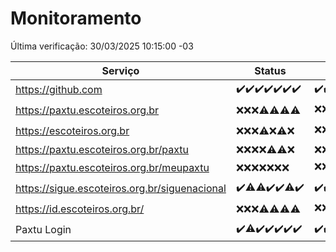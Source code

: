 # Monitoramento

Última verificação: 30/03/2025 10:15:00 -03

|Serviço|Status|Últimas 24h|
|---|---|---|
|https://github.com|<span title="2025-03-23: OK=23">✔️</span><span title="2025-03-24: OK=23">✔️</span><span title="2025-03-25: OK=23">✔️</span><span title="2025-03-26: OK=23">✔️</span><span title="2025-03-27: OK=23">✔️</span><span title="2025-03-28: OK=23">✔️</span><span title="2025-03-29: OK=12">✔️</span>|<span title="29/03/2025 10:15:00 -03 : 200">✔️</span><span title="29/03/2025 11:07:00 -03 : 200">✔️</span><span title="29/03/2025 12:09:00 -03 : 200">✔️</span><span title="29/03/2025 13:09:00 -03 : 200">✔️</span><span title="29/03/2025 14:07:00 -03 : 200">✔️</span><span title="29/03/2025 15:10:00 -03 : 200">✔️</span><span title="29/03/2025 16:05:00 -03 : 200">✔️</span><span title="29/03/2025 17:08:00 -03 : 200">✔️</span><span title="29/03/2025 18:07:00 -03 : 200">✔️</span><span title="29/03/2025 19:07:00 -03 : 200">✔️</span><span title="29/03/2025 20:08:00 -03 : 200">✔️</span><span title="29/03/2025 21:48:00 -03 : 200">✔️</span><span title="29/03/2025 23:25:00 -03 : 200">✔️</span><span title="30/03/2025 00:30:00 -03 : 200">✔️</span><span title="30/03/2025 01:10:00 -03 : 200">✔️</span><span title="30/03/2025 02:08:00 -03 : 200">✔️</span><span title="30/03/2025 03:11:00 -03 : 200">✔️</span><span title="30/03/2025 04:09:00 -03 : 200">✔️</span><span title="30/03/2025 05:10:00 -03 : 200">✔️</span><span title="30/03/2025 06:08:00 -03 : 200">✔️</span><span title="30/03/2025 07:08:00 -03 : 200">✔️</span><span title="30/03/2025 08:08:00 -03 : 200">✔️</span><span title="30/03/2025 09:14:00 -03 : 200">✔️</span><span title="30/03/2025 10:15:00 -03 : 200">✔️</span>|
|https://paxtu.escoteiros.org.br|<span title="2025-03-23: Falhas=23">❌</span><span title="2025-03-24: Falhas=23">❌</span><span title="2025-03-25: Falhas=23">❌</span><span title="2025-03-26: OK=2, Falhas=21">⚠️</span><span title="2025-03-27: OK=8, Falhas=15">⚠️</span><span title="2025-03-28: OK=2, Falhas=21">⚠️</span><span title="2025-03-29: OK=2, Falhas=10">⚠️</span>|<span title="29/03/2025 10:15:00 -03 : 403">❌</span><span title="29/03/2025 11:07:00 -03 : 403">❌</span><span title="29/03/2025 12:09:00 -03 : 403">❌</span><span title="29/03/2025 13:09:00 -03 : 403">❌</span><span title="29/03/2025 14:07:00 -03 : 200">✔️</span><span title="29/03/2025 15:10:00 -03 : 403">❌</span><span title="29/03/2025 16:05:00 -03 : 403">❌</span><span title="29/03/2025 17:08:00 -03 : 403">❌</span><span title="29/03/2025 18:07:00 -03 : 403">❌</span><span title="29/03/2025 19:07:00 -03 : 403">❌</span><span title="29/03/2025 20:08:00 -03 : 403">❌</span><span title="29/03/2025 21:48:00 -03 : 200">✔️</span><span title="29/03/2025 23:25:00 -03 : 403">❌</span><span title="30/03/2025 00:30:00 -03 : 403">❌</span><span title="30/03/2025 01:10:00 -03 : 403">❌</span><span title="30/03/2025 02:08:00 -03 : 403">❌</span><span title="30/03/2025 03:11:00 -03 : 403">❌</span><span title="30/03/2025 04:09:00 -03 : 403">❌</span><span title="30/03/2025 05:10:00 -03 : 403">❌</span><span title="30/03/2025 06:08:00 -03 : 200">✔️</span><span title="30/03/2025 07:08:00 -03 : 403">❌</span><span title="30/03/2025 08:08:00 -03 : 403">❌</span><span title="30/03/2025 09:14:00 -03 : 403">❌</span><span title="30/03/2025 10:15:00 -03 : 403">❌</span>|
|https://escoteiros.org.br|<span title="2025-03-23: Falhas=23">❌</span><span title="2025-03-24: Falhas=23">❌</span><span title="2025-03-25: Falhas=23">❌</span><span title="2025-03-26: OK=1, Falhas=22">⚠️</span><span title="2025-03-27: Falhas=23">❌</span><span title="2025-03-28: OK=1, Falhas=22">⚠️</span><span title="2025-03-29: Falhas=12">❌</span>|<span title="29/03/2025 10:15:00 -03 : 403">❌</span><span title="29/03/2025 11:07:00 -03 : 403">❌</span><span title="29/03/2025 12:09:00 -03 : 403">❌</span><span title="29/03/2025 13:09:00 -03 : 403">❌</span><span title="29/03/2025 14:07:00 -03 : 403">❌</span><span title="29/03/2025 15:10:00 -03 : 403">❌</span><span title="29/03/2025 16:05:00 -03 : 403">❌</span><span title="29/03/2025 17:08:00 -03 : 403">❌</span><span title="29/03/2025 18:07:00 -03 : 403">❌</span><span title="29/03/2025 19:07:00 -03 : 200">✔️</span><span title="29/03/2025 20:08:00 -03 : 403">❌</span><span title="29/03/2025 21:48:00 -03 : 403">❌</span><span title="29/03/2025 23:25:00 -03 : 403">❌</span><span title="30/03/2025 00:30:00 -03 : 403">❌</span><span title="30/03/2025 01:10:00 -03 : 403">❌</span><span title="30/03/2025 02:08:00 -03 : 403">❌</span><span title="30/03/2025 03:11:00 -03 : 403">❌</span><span title="30/03/2025 04:09:00 -03 : 403">❌</span><span title="30/03/2025 05:10:00 -03 : 403">❌</span><span title="30/03/2025 06:08:00 -03 : 403">❌</span><span title="30/03/2025 07:08:00 -03 : 403">❌</span><span title="30/03/2025 08:08:00 -03 : 403">❌</span><span title="30/03/2025 09:14:00 -03 : 403">❌</span><span title="30/03/2025 10:15:00 -03 : 403">❌</span>|
|https://paxtu.escoteiros.org.br/paxtu|<span title="2025-03-23: Falhas=23">❌</span><span title="2025-03-24: Falhas=23">❌</span><span title="2025-03-25: Falhas=23">❌</span><span title="2025-03-26: Falhas=23">❌</span><span title="2025-03-27: OK=2, Falhas=21">⚠️</span><span title="2025-03-28: OK=2, Falhas=21">⚠️</span><span title="2025-03-29: Falhas=12">❌</span>|<span title="29/03/2025 10:15:00 -03 : 403">❌</span><span title="29/03/2025 11:07:00 -03 : 403">❌</span><span title="29/03/2025 12:09:00 -03 : 403">❌</span><span title="29/03/2025 13:09:00 -03 : 403">❌</span><span title="29/03/2025 14:07:00 -03 : 403">❌</span><span title="29/03/2025 15:10:00 -03 : 403">❌</span><span title="29/03/2025 16:05:00 -03 : 403">❌</span><span title="29/03/2025 17:08:00 -03 : 403">❌</span><span title="29/03/2025 18:07:00 -03 : 403">❌</span><span title="29/03/2025 19:07:00 -03 : 403">❌</span><span title="29/03/2025 20:08:00 -03 : 403">❌</span><span title="29/03/2025 21:48:00 -03 : 403">❌</span><span title="29/03/2025 23:25:00 -03 : 403">❌</span><span title="30/03/2025 00:30:00 -03 : 403">❌</span><span title="30/03/2025 01:10:00 -03 : 403">❌</span><span title="30/03/2025 02:08:00 -03 : 403">❌</span><span title="30/03/2025 03:11:00 -03 : 403">❌</span><span title="30/03/2025 04:09:00 -03 : 403">❌</span><span title="30/03/2025 05:10:00 -03 : 403">❌</span><span title="30/03/2025 06:08:00 -03 : 403">❌</span><span title="30/03/2025 07:08:00 -03 : 403">❌</span><span title="30/03/2025 08:08:00 -03 : 403">❌</span><span title="30/03/2025 09:14:00 -03 : 403">❌</span><span title="30/03/2025 10:15:00 -03 : 403">❌</span>|
|https://paxtu.escoteiros.org.br/meupaxtu|<span title="2025-03-23: Falhas=23">❌</span><span title="2025-03-24: Falhas=23">❌</span><span title="2025-03-25: Falhas=23">❌</span><span title="2025-03-26: Falhas=23">❌</span><span title="2025-03-27: Falhas=23">❌</span><span title="2025-03-28: Falhas=23">❌</span><span title="2025-03-29: Falhas=12">❌</span>|<span title="29/03/2025 10:15:00 -03 : 403">❌</span><span title="29/03/2025 11:07:00 -03 : 403">❌</span><span title="29/03/2025 12:09:00 -03 : 0">❌</span><span title="29/03/2025 13:09:00 -03 : 403">❌</span><span title="29/03/2025 14:07:00 -03 : 403">❌</span><span title="29/03/2025 15:10:00 -03 : 403">❌</span><span title="29/03/2025 16:05:00 -03 : 403">❌</span><span title="29/03/2025 17:08:00 -03 : 200">✔️</span><span title="29/03/2025 18:07:00 -03 : 403">❌</span><span title="29/03/2025 19:07:00 -03 : 403">❌</span><span title="29/03/2025 20:08:00 -03 : 403">❌</span><span title="29/03/2025 21:48:00 -03 : 403">❌</span><span title="29/03/2025 23:25:00 -03 : 403">❌</span><span title="30/03/2025 00:30:00 -03 : 403">❌</span><span title="30/03/2025 01:10:00 -03 : 403">❌</span><span title="30/03/2025 02:08:00 -03 : 403">❌</span><span title="30/03/2025 03:11:00 -03 : 403">❌</span><span title="30/03/2025 04:09:00 -03 : 403">❌</span><span title="30/03/2025 05:10:00 -03 : 403">❌</span><span title="30/03/2025 06:08:00 -03 : 403">❌</span><span title="30/03/2025 07:08:00 -03 : 403">❌</span><span title="30/03/2025 08:08:00 -03 : 403">❌</span><span title="30/03/2025 09:14:00 -03 : 403">❌</span><span title="30/03/2025 10:15:00 -03 : 200">✔️</span>|
|https://sigue.escoteiros.org.br/siguenacional|<span title="2025-03-23: OK=23">✔️</span><span title="2025-03-24: OK=22, Falhas=1">⚠️</span><span title="2025-03-25: OK=22, Falhas=1">⚠️</span><span title="2025-03-26: OK=23">✔️</span><span title="2025-03-27: OK=23">✔️</span><span title="2025-03-28: OK=22, Falhas=1">⚠️</span><span title="2025-03-29: OK=12">✔️</span>|<span title="29/03/2025 10:15:00 -03 : 200">✔️</span><span title="29/03/2025 11:07:00 -03 : 200">✔️</span><span title="29/03/2025 12:09:00 -03 : 0">❌</span><span title="29/03/2025 13:09:00 -03 : 200">✔️</span><span title="29/03/2025 14:07:00 -03 : 200">✔️</span><span title="29/03/2025 15:10:00 -03 : 200">✔️</span><span title="29/03/2025 16:05:00 -03 : 200">✔️</span><span title="29/03/2025 17:08:00 -03 : 200">✔️</span><span title="29/03/2025 18:07:00 -03 : 200">✔️</span><span title="29/03/2025 19:07:00 -03 : 200">✔️</span><span title="29/03/2025 20:08:00 -03 : 200">✔️</span><span title="29/03/2025 21:48:00 -03 : 200">✔️</span><span title="29/03/2025 23:25:00 -03 : 200">✔️</span><span title="30/03/2025 00:30:00 -03 : 200">✔️</span><span title="30/03/2025 01:10:00 -03 : 200">✔️</span><span title="30/03/2025 02:08:00 -03 : 200">✔️</span><span title="30/03/2025 03:11:00 -03 : 200">✔️</span><span title="30/03/2025 04:09:00 -03 : 200">✔️</span><span title="30/03/2025 05:10:00 -03 : 200">✔️</span><span title="30/03/2025 06:08:00 -03 : 200">✔️</span><span title="30/03/2025 07:08:00 -03 : 200">✔️</span><span title="30/03/2025 08:08:00 -03 : 200">✔️</span><span title="30/03/2025 09:14:00 -03 : 200">✔️</span><span title="30/03/2025 10:15:00 -03 : 200">✔️</span>|
|https://id.escoteiros.org.br/|<span title="2025-03-23: Falhas=23">❌</span><span title="2025-03-24: Falhas=23">❌</span><span title="2025-03-25: Falhas=23">❌</span><span title="2025-03-26: OK=2, Falhas=21">⚠️</span><span title="2025-03-27: OK=7, Falhas=16">⚠️</span><span title="2025-03-28: OK=6, Falhas=17">⚠️</span><span title="2025-03-29: OK=4, Falhas=8">⚠️</span>|<span title="29/03/2025 10:15:00 -03 : 403">❌</span><span title="29/03/2025 11:07:00 -03 : 403">❌</span><span title="29/03/2025 12:09:00 -03 : 403">❌</span><span title="29/03/2025 13:09:00 -03 : 403">❌</span><span title="29/03/2025 14:07:00 -03 : 403">❌</span><span title="29/03/2025 15:10:00 -03 : 403">❌</span><span title="29/03/2025 16:05:00 -03 : 403">❌</span><span title="29/03/2025 17:08:00 -03 : 403">❌</span><span title="29/03/2025 18:07:00 -03 : 403">❌</span><span title="29/03/2025 19:07:00 -03 : 403">❌</span><span title="29/03/2025 20:08:00 -03 : 403">❌</span><span title="29/03/2025 21:48:00 -03 : 403">❌</span><span title="29/03/2025 23:25:00 -03 : 200">✔️</span><span title="30/03/2025 00:30:00 -03 : 403">❌</span><span title="30/03/2025 01:10:00 -03 : 403">❌</span><span title="30/03/2025 02:08:00 -03 : 403">❌</span><span title="30/03/2025 03:11:00 -03 : 403">❌</span><span title="30/03/2025 04:09:00 -03 : 403">❌</span><span title="30/03/2025 05:10:00 -03 : 403">❌</span><span title="30/03/2025 06:08:00 -03 : 403">❌</span><span title="30/03/2025 07:08:00 -03 : 403">❌</span><span title="30/03/2025 08:08:00 -03 : 403">❌</span><span title="30/03/2025 09:14:00 -03 : 403">❌</span><span title="30/03/2025 10:15:00 -03 : 403">❌</span>|
|Paxtu Login|<span title="2025-03-23: OK=23">✔️</span><span title="2025-03-24: OK=22, Falhas=1">⚠️</span><span title="2025-03-25: OK=23">✔️</span><span title="2025-03-26: OK=23">✔️</span><span title="2025-03-27: OK=23">✔️</span><span title="2025-03-28: OK=23">✔️</span><span title="2025-03-29: OK=12">✔️</span>|<span title="29/03/2025 10:15:00 -03 : 200">✔️</span><span title="29/03/2025 11:07:00 -03 : 200">✔️</span><span title="29/03/2025 12:09:00 -03 : 504">❌</span><span title="29/03/2025 13:09:00 -03 : 200">✔️</span><span title="29/03/2025 14:07:00 -03 : 200">✔️</span><span title="29/03/2025 15:10:00 -03 : 200">✔️</span><span title="29/03/2025 16:05:00 -03 : 200">✔️</span><span title="29/03/2025 17:08:00 -03 : 200">✔️</span><span title="29/03/2025 18:07:00 -03 : 200">✔️</span><span title="29/03/2025 19:07:00 -03 : 200">✔️</span><span title="29/03/2025 20:08:00 -03 : 200">✔️</span><span title="29/03/2025 21:48:00 -03 : 200">✔️</span><span title="29/03/2025 23:25:00 -03 : 200">✔️</span><span title="30/03/2025 00:30:00 -03 : 200">✔️</span><span title="30/03/2025 01:10:00 -03 : 200">✔️</span><span title="30/03/2025 02:08:00 -03 : 200">✔️</span><span title="30/03/2025 03:11:00 -03 : 200">✔️</span><span title="30/03/2025 04:09:00 -03 : 200">✔️</span><span title="30/03/2025 05:10:00 -03 : 200">✔️</span><span title="30/03/2025 06:08:00 -03 : 200">✔️</span><span title="30/03/2025 07:08:00 -03 : 200">✔️</span><span title="30/03/2025 08:08:00 -03 : 200">✔️</span><span title="30/03/2025 09:14:00 -03 : 200">✔️</span><span title="30/03/2025 10:15:00 -03 : 200">✔️</span>|
